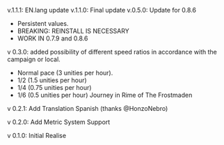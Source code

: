 v.1.1.1: EN.lang update
v.1.1.0: Final update
v.0.5.0: Update for 0.8.6
- Persistent values.
- BREAKING: REINSTALL IS NECESSARY
- WORK IN 0.7.9 and 0.8.6

v 0.3.0: added possibility of different speed ratios in accordance with the campaign or local.
- Normal pace (3 unities per hour).
- 1/2 (1.5 unities per hour)
- 1/4 (0.75 unities per hour)
- 1/6 (0.5 unities per hour) Journey in Rime of The Frostmaden

v 0.2.1: Add Translation Spanish (thanks @HonzoNebro)

v 0.2.0: Add Metric System Support

v 0.1.0: Initial Realise
